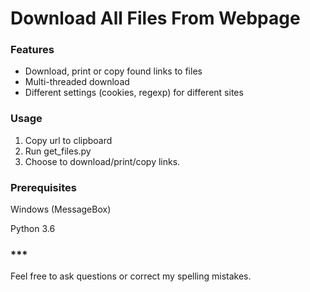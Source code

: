 # Download All Files From Webpage

### Features
- Download, print or copy found links to files
- Multi-threaded download
- Different settings (cookies, regexp) for different sites

### Usage
1. Copy url to clipboard
2. Run get_files.py
3. Choose to download/print/copy links.

### Prerequisites
Windows (MessageBox)

Python 3.6

### \*\*\*
Feel free to ask questions or correct my spelling mistakes.